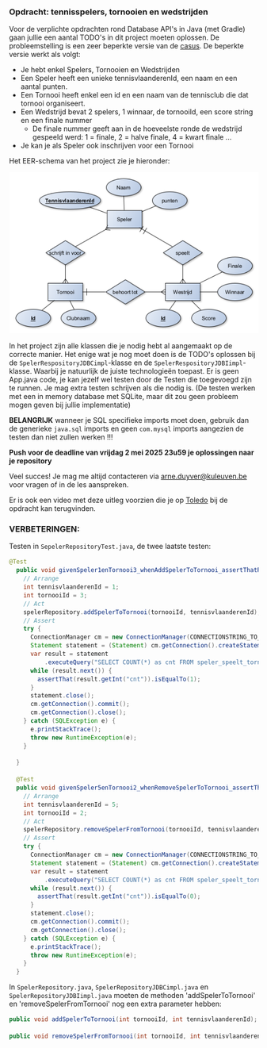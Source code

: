 ### Opdracht: tennisspelers, tornooien en wedstrijden

Voor de verplichte opdrachten rond Database API's in Java (met Gradle) gaan jullie een aantal TODO's in dit project moeten oplossen. De probleemstelling is een zeer beperkte versie van de [casus](/apis/_index.md). De beperkte versie werkt als volgt:
- Je hebt enkel Spelers, Tornooien en Wedstrijden
- Een Speler heeft een unieke tennisvlaanderenId, een naam en een aantal punten.
- Een Tornooi heeft enkel een id en een naam van de tennisclub die dat tornooi organiseert.
- Een Wedstrijd bevat 2 spelers, 1 winnaar, de tornooiId, een score string en een finale nummer
  - De finale nummer geeft aan in de hoeveelste ronde de wedstrijd gespeeld werd: 1 = finale, 2 = halve finale, 4 = kwart finale ...
- Je kan je als Speler ook inschrijven voor een Tornooi

Het EER-schema van het project zie je hieronder:

![EER opdracht api](/img/eer_opdracht_api.png)

In het project zijn alle klassen die je nodig hebt al aangemaakt op de correcte manier. Het enige wat je nog moet doen is de TODO's oplossen bij de `SpelerRespositoryJDBCimpl`-klasse en de `SpelerRespositoryJDBIimpl`-klasse. Waarbij je natuurlijk de juiste technologieën toepast. Er is geen App.java code, je kan jezelf wel testen door de Testen die toegevoegd zijn te runnen. Je mag extra testen schrijven als die nodig is. (De testen werken met een in memory database met SQLite, maar dit zou geen probleem mogen geven bij jullie implementatie)

**BELANGRIJK** wanneer je SQL specifieke imports moet doen, gebruik dan de generieke `java.sql` imports en geen `com.mysql` imports aangezien de testen dan niet zullen werken !!!

**Push voor de deadline van vrijdag 2 mei 2025 23u59 je oplossingen naar je repository**

Veel succes! Je mag me altijd contacteren via [arne.duyver@kuleuven.be](mailto::arne.duyver@kuleuven.be) voor vragen of in de les aanspreken.

Er is ook een video met deze uitleg voorzien die je op [Toledo](https://toledo.kuleuven.be) bij de opdracht kan terugvinden.

### VERBETERINGEN:

Testen in `SepelerRepositoryTest.java`, de twee laatste testen:
```java
@Test
  public void givenSpeler1enTornooi3_whenAddSpelerToTornooi_assertThatRowInSpeler_speelt_tornooi() {
    // Arrange
    int tennisvlaanderenId = 1;
    int tornooiId = 3;
    // Act
    spelerRepository.addSpelerToTornooi(tornooiId, tennisvlaanderenId);
    // Assert
    try {
      ConnectionManager cm = new ConnectionManager(CONNECTIONSTRING_TO_TEST_DB, USER_OF_TEST_DB, PWD_OF_TEST_DB);
      Statement statement = (Statement) cm.getConnection().createStatement();
      var result = statement
          .executeQuery("SELECT COUNT(*) as cnt FROM speler_speelt_tornooi WHERE speler = 1 and tornooi = 3;");
      while (result.next()) {
        assertThat(result.getInt("cnt")).isEqualTo(1);
      }
      statement.close();
      cm.getConnection().commit();
      cm.getConnection().close();
    } catch (SQLException e) {
      e.printStackTrace();
      throw new RuntimeException(e);
    }

  }

  @Test
  public void givenSpeler5enTornooi2_whenRemoveSpelerToTornooi_assertThatNoRowInSpeler_speelt_tornooi() {
    // Arrange
    int tennisvlaanderenId = 5;
    int tornooiId = 2;
    // Act
    spelerRepository.removeSpelerFromTornooi(tornooiId, tennisvlaanderenId);
    // Assert
    try {
      ConnectionManager cm = new ConnectionManager(CONNECTIONSTRING_TO_TEST_DB, USER_OF_TEST_DB, PWD_OF_TEST_DB);
      Statement statement = (Statement) cm.getConnection().createStatement();
      var result = statement
          .executeQuery("SELECT COUNT(*) as cnt FROM speler_speelt_tornooi WHERE speler = 1 and tornooi = 3;");
      while (result.next()) {
        assertThat(result.getInt("cnt")).isEqualTo(0);
      }
      statement.close();
      cm.getConnection().commit();
      cm.getConnection().close();
    } catch (SQLException e) {
      e.printStackTrace();
      throw new RuntimeException(e);
    }
  }
```

In `SpelerRepository.java`, `SpelerRepositoryJDBCimpl.java` en `SpelerRepositoryJDBIimpl.java` moeten de methoden 'addSpelerToTornooi' en 'removeSpelerFromTornooi' nog een extra parameter hebben:
```java
public void addSpelerToTornooi(int tornooiId, int tennisvlaanderenId);

public void removeSpelerFromTornooi(int tornooiId, int tennisvlaanderenId);
```
